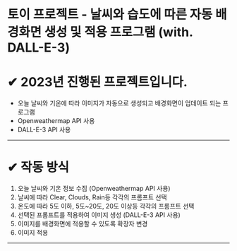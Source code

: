 # 토이 프로젝트 - 날씨와 습도에 따른 자동 배경화면 생성 및 적용 프로그램 (with. DALL-E-3)

# ✔ 2023년 진행된 프로젝트입니다.

- 오늘 날씨와 기온에 따라 이미지가 자동으로 생성되고 배경화면이 업데이트 되는 프로그램
- Openweathermap API 사용
- DALL-E-3 API 사용

----
# ✔ 작동 방식
1. 오늘 날씨와 기온 정보 수집 (Openweathermap API 사용)
2. 날씨에 따라 Clear, Clouds, Rain등 각각의 프롬프트 선택
3. 온도에 따라 5도 이하, 5도~20도, 20도 이상등 각각의 프롬프트 선택
4. 선택된 프롬프트를 적용하여 이미지 생성 (DALL-E-3 API 사용)
5. 이미지를 배경화면에 적용할 수 있도록 확장자 변경
6. 이미지 적용
----


